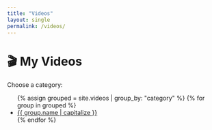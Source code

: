 ```yaml
---
title: "Videos"
layout: single
permalink: /videos/
---
```


# 🎬 My Videos

Choose a category:

<ul>
{% assign grouped = site.videos | group_by: "category" %}
{% for group in grouped %}
  <li><a href="/videos/{{ group.name }}/">{{ group.name | capitalize }}</a></li>
{% endfor %}
</ul>
